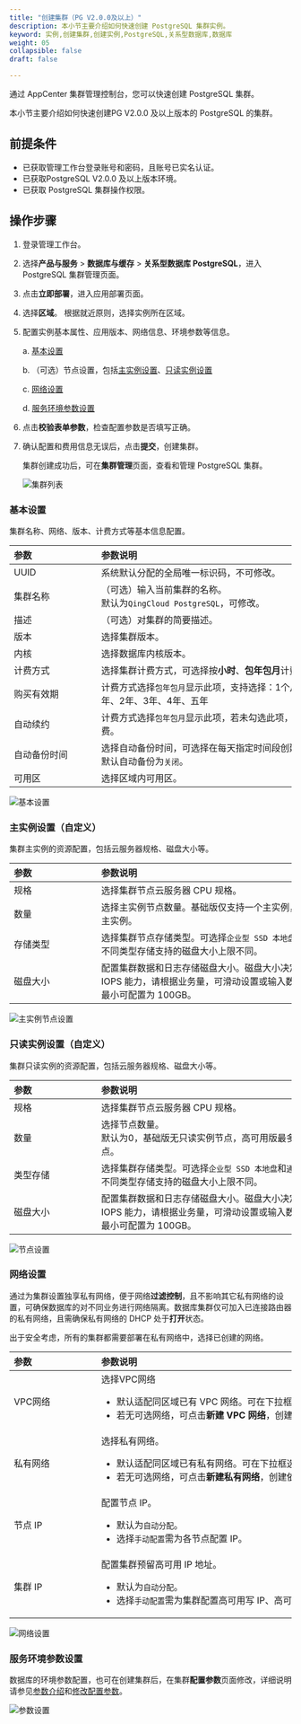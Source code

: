 ```yaml
---
title: "创建集群（PG V2.0.0及以上）"
description: 本小节主要介绍如何快速创建 PostgreSQL 集群实例。 
keyword: 实例,创建集群,创建实例,PostgreSQL,关系型数据库,数据库
weight: 05
collapsible: false
draft: false

---
```


通过 AppCenter 集群管理控制台，您可以快速创建 PostgreSQL 集群。

本小节主要介绍如何快速创建PG V2.0.0 及以上版本的 PostgreSQL 的集群。

## 前提条件

- 已获取管理工作台登录账号和密码，且账号已实名认证。
- 已获取PostgreSQL V2.0.0 及以上版本环境。
- 已获取 PostgreSQL 集群操作权限。

## 操作步骤

1. 登录管理工作台。

2. 选择**产品与服务** > **数据库与缓存** > **关系型数据库 PostgreSQL**，进入 PostgreSQL 集群管理页面。

3. 点击**立即部署**，进入应用部署页面。

4. 选择**区域**。
   根据就近原则，选择实例所在区域。

5. 配置实例基本属性、应用版本、网络信息、环境参数等信息。

   a. [基本设置](#基本设置)

   b. （可选）节点设置，包括[主实例设置](#主实例设置自定义)、[只读实例设置](#只读实例设置自定义)

   c. [网络设置](#网络设置)

   d. [服务环境参数设置](#服务环境参数设置)

6. 点击**校验表单参数**，检查配置参数是否填写正确。

7. 确认配置和费用信息无误后，点击**提交**，创建集群。

   集群创建成功后，可在**集群管理**页面，查看和管理 PostgreSQL 集群。

   ![集群列表](../../_images/cluster_list.png)

### 基本设置

集群名称、网络、版本、计费方式等基本信息配置。

| <span style="display:inline-block;width:140px">参数</span> | <span style="display:inline-block;width:520px">参数说明</span> |
| :--------------------------------------------------------- | :----------------------------------------------------------- |
| UUID                                                       | 系统默认分配的全局唯一标识码，不可修改。                     |
| 集群名称                                                   | （可选）输入当前集群的名称。<br>默认为`QingCloud PostgreSQL`，可修改。 |
| 描述                                                       | （可选）对集群的简要描述。                                   |
| 版本                                                       | 选择集群版本。                                               |
| 内核                                                       | 选择数据库内核版本。                                         |
| 计费方式                                                   | 选择集群计费方式，可选择按**小时**、**包年包月**计费。       |
| 购买有效期                                                 | 计费方式选择`包年包月`显示此项，支持选择：1个月、3个月、6个月、1年、2年、3年、4年、五年 |
| 自动续约                                                   | 计费方式选择`包年包月`显示此项，若未勾选此项，设备到期后转为按小时计费。 |
| 自动备份时间                                               | 选择自动备份时间，可选择在每天指定时间段创建备份。<br>默认自动备份为`关闭`。 |
| 可用区                                                     | 选择区域内可用区。                                           |

![基本设置](../../_images/base_step_new_1.png)

### 主实例设置（自定义）

集群主实例的资源配置，包括云服务器规格、磁盘大小等。

| <span style="display:inline-block;width:140px">参数</span> | <span style="display:inline-block;width:520px">参数说明</span> |
| :--------------------------------------------------------- | :----------------------------------------------------------- |
| 规格                                                       | 选择集群节点云服务器 CPU 规格。                              |
| 数量                                                       | 选择主实例节点数量。基础版仅支持一个主实例，高可用版可支持2~3个主实例。 |
| 存储类型                                                   | 选择集群节点存储类型。可选择`企业型 SSD 本地盘`和`通用型 SSD 云盘`。<br>不同类型存储支持的磁盘大小上限不同。 |
| 磁盘大小                                                   | 配置集群数据和日志存储磁盘大小。磁盘大小决定了数据库最大容量以及 IOPS 能力，请根据业务量，可滑动设置或输入数字配置集群磁盘大小。<br>最小可配置为 100GB。 |

![主实例节点设置](../../_images/base_step_new_2.png)

### 只读实例设置（自定义）

集群只读实例的资源配置，包括云服务器规格、磁盘大小等。

| <span style="display:inline-block;width:140px">参数</span> | <span style="display:inline-block;width:520px">参数说明</span> |
| :--------------------------------------------------------- | :----------------------------------------------------------- |
| 规格                                                       | 选择集群节点云服务器 CPU 规格。                              |
| 数量                                                       | 选择节点数量。 <br>默认为0，基础版无只读实例节点，高可用版最多可选择5个只读实例节点。 |
| 类型存储                                                   | 选择集群存储类型。可选择`企业型 SSD 本地盘`和`通用型 SSD 云盘`。<br>不同类型存储支持的磁盘大小上限不同。 |
| 磁盘大小                                                   | 配置集群数据和日志存储磁盘大小。磁盘大小决定了数据库最大容量以及 IOPS 能力，请根据业务量，可滑动设置或输入数字配置集群磁盘大小。<br>最小可配置为 100GB。 |

![节点设置](../../_images/base_step_new_3.png)

### 网络设置

通过为集群设置独享私有网络，便于网络**过滤控制**，且不影响其它私有网络的设置，可确保数据库的对不同业务进行网络隔离。数据库集群仅可加入已连接路由器的私有网络，且需确保私有网络的 DHCP 处于**打开**状态。 

出于安全考虑，所有的集群都需要部署在私有网络中，选择已创建的网络。

| <span style="display:inline-block;width:140px">参数</span> | <span style="display:inline-block;width:520px">参数说明</span> |
| :--------------------------------------------------------- | :----------------------------------------------------------- |
| VPC网络                                                    | 选择VPC网络<ul><li>默认适配同区域已有 VPC 网络。可在下拉框选择已有 VPC 网络。</li><li>若无可选网络，可点击**新建 VPC 网络**，创建依赖网络资源。</li></ul> |
| 私有网络                                                   | 选择私有网络。<ul><li>默认适配同区域已有私有网络。可在下拉框选择已有私有网络。</li><li>若无可选网络，可点击**新建私有网络**，创建依赖网络资源。</li></ul> |
| 节点 IP                                                    | 配置节点 IP。<ul><li>默认为`自动分配`。</li><li> 选择`手动配置`需为各节点配置 IP。</li></ul> |
| 集群 IP                                                    | 配置集群预留高可用 IP 地址。<ul><li>默认为`自动分配`。</li><li>选择`手动配置`需为集群配置高可用写 IP、高可用读 IP。</li></ul> |

![网络设置](../../_images/base_step_new_5.png)

### 服务环境参数设置

数据库的环境参数配置，也可在创建集群后，在集群**配置参数**页面修改，详细说明请参见[参数介绍](/database/postgresql/manual_new/config_para/config_pare_info_new/)和[修改配置参数](/database/postgresql/manual_new/config_para/modify_para/)。

![参数设置](../../_images/base_step_new_6.png)
